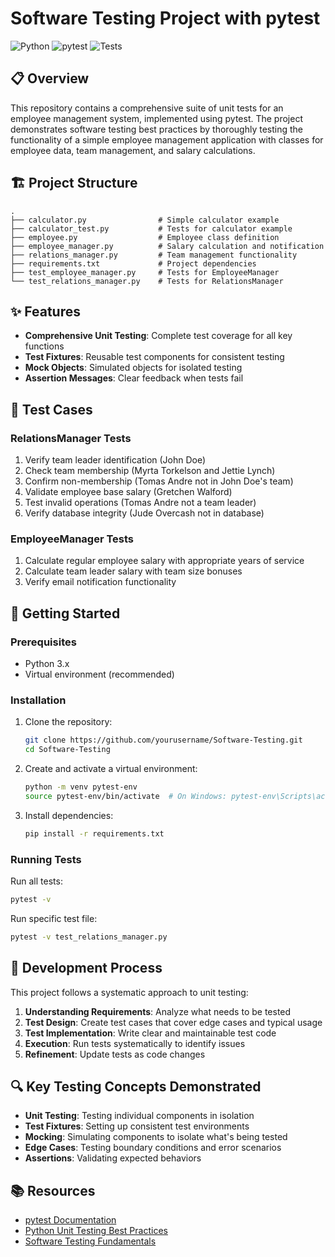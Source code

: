 # Software Testing Project with pytest

![Python](https://img.shields.io/badge/Python-3.x-blue)
![pytest](https://img.shields.io/badge/pytest-8.x-green)
![Tests](https://github.com/FazakasNimrod/Software-Testing/actions/workflows/pytest.yml/badge.svg)

## 📋 Overview

This repository contains a comprehensive suite of unit tests for an employee management system, implemented using pytest. The project demonstrates software testing best practices by thoroughly testing the functionality of a simple employee management application with classes for employee data, team management, and salary calculations.

## 🏗️ Project Structure

```
.
├── calculator.py                # Simple calculator example
├── calculator_test.py           # Tests for calculator example
├── employee.py                  # Employee class definition
├── employee_manager.py          # Salary calculation and notification
├── relations_manager.py         # Team management functionality
├── requirements.txt             # Project dependencies
├── test_employee_manager.py     # Tests for EmployeeManager
└── test_relations_manager.py    # Tests for RelationsManager
```

## ✨ Features

- **Comprehensive Unit Testing**: Complete test coverage for all key functions
- **Test Fixtures**: Reusable test components for consistent testing
- **Mock Objects**: Simulated objects for isolated testing
- **Assertion Messages**: Clear feedback when tests fail

## 🧪 Test Cases

### RelationsManager Tests

1. Verify team leader identification (John Doe)
2. Check team membership (Myrta Torkelson and Jettie Lynch)
3. Confirm non-membership (Tomas Andre not in John Doe's team)
4. Validate employee base salary (Gretchen Walford)
5. Test invalid operations (Tomas Andre not a team leader)
6. Verify database integrity (Jude Overcash not in database)

### EmployeeManager Tests

1. Calculate regular employee salary with appropriate years of service
2. Calculate team leader salary with team size bonuses
3. Verify email notification functionality

## 🚀 Getting Started

### Prerequisites

- Python 3.x
- Virtual environment (recommended)

### Installation

1. Clone the repository:

   ```bash
   git clone https://github.com/yourusername/Software-Testing.git
   cd Software-Testing
   ```

2. Create and activate a virtual environment:

   ```bash
   python -m venv pytest-env
   source pytest-env/bin/activate  # On Windows: pytest-env\Scripts\activate
   ```

3. Install dependencies:
   ```bash
   pip install -r requirements.txt
   ```

### Running Tests

Run all tests:

```bash
pytest -v
```

Run specific test file:

```bash
pytest -v test_relations_manager.py
```

## 📝 Development Process

This project follows a systematic approach to unit testing:

1. **Understanding Requirements**: Analyze what needs to be tested
2. **Test Design**: Create test cases that cover edge cases and typical usage
3. **Test Implementation**: Write clear and maintainable test code
4. **Execution**: Run tests systematically to identify issues
5. **Refinement**: Update tests as code changes

## 🔍 Key Testing Concepts Demonstrated

- **Unit Testing**: Testing individual components in isolation
- **Test Fixtures**: Setting up consistent test environments
- **Mocking**: Simulating components to isolate what's being tested
- **Edge Cases**: Testing boundary conditions and error scenarios
- **Assertions**: Validating expected behaviors

## 📚 Resources

- [pytest Documentation](https://docs.pytest.org/)
- [Python Unit Testing Best Practices](https://realpython.com/python-testing/)
- [Software Testing Fundamentals](https://softwaretestingfundamentals.com/)
